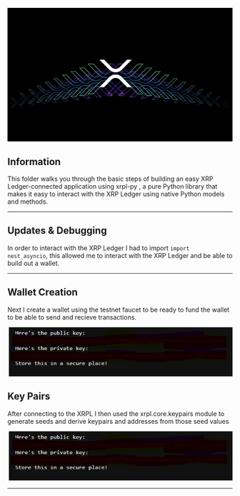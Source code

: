 
![XRP Transaction](XRPL_Transaction.png)

## Information

This folder walks you through the basic steps of building an easy XRP Ledger-connected application using xrpl-py , a pure Python  library that makes it easy to interact with the XRP Ledger using native Python models and methods.

-----------------

## Updates & Debugging

In order to interact with the XRP Ledger I had to import `import nest_asyncio`, this allowed me to interact with the XRP Ledger and be able to build out a wallet.

----------------

## Wallet Creation

Next I create a wallet using the testnet faucet to be ready to fund the wallet to be able to send and recieve transactions.

![XRP Wallet](xrpl_wallet.png)

## Key Pairs
After connecting to the XRPL I then used the xrpl.core.keypairs module to generate seeds and derive keypairs and addresses from those seed values

![Wallet Creation](xrpl_wallet.png)

----------------
